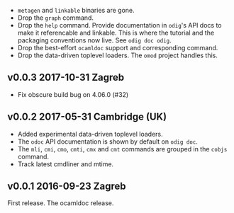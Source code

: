 
- `metagen` and `linkable` binaries are gone.
- Drop the `graph` command.
- Drop the `help` command. Provide documentation in `odig`'s API docs
  to make it referencable and linkable. This is where the tutorial and
  the packaging conventions now live. See `odig doc odig`.
- Drop the best-effort `ocamldoc` support and corresponding command.
- Drop the data-driven toplevel loaders. The `omod` project handles
  this.

v0.0.3 2017-10-31 Zagreb
------------------------

- Fix obscure build bug on 4.06.0 (#32)

v0.0.2 2017-05-31 Cambridge (UK)
--------------------------------

- Added experimental data-driven toplevel loaders.
- The `odoc` API documentation is shown by default on `odig doc`.
- The `mli`, `cmi`, `cmo`, `cmti`, `cmx` and `cmt` commands are grouped in
  the `cobjs` command.
- Track latest cmdliner and mtime.

v0.0.1 2016-09-23 Zagreb
------------------------

First release. The ocamldoc release.
